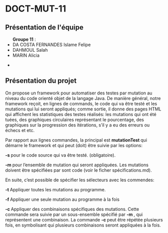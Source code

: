 DOCT-MUT-11
==

Présentation de l'équipe
-
<ul><b> Groupe 11</b> :
<li>DA COSTA FERNANDES	Islame Felipe</li>
<li>DAHMOUL	Salah</li>
<li>MARIN Alicia</li>
</ul>

-

Présentation du projet
-

<p>On propose un framework pour automatiser des testes par mutation au niveau du code orienté objet de la langage Java. De manière général, notre framework reçoit, en lignes de commands, le code qui va être testé et les mutations qui lui seront appliqués; comme sortie, il donne des pages HTML qui affichent les statistiques des testes réalisés: les mutations qui ont été tuées, des graphiques circulaires représentant le pourcentage, des graphiques sur la progression des itérations, s’il y a eu des erreurs ou échecs et etc.</p>

<p>Par rapport aux lignes commandes, la principal est <b> mutationTest  </b> qui démarre le framework et qui peut (doit) être suivie par les options: </p>

<p><b> -s </b> pour le code source qui va être testé. (obligatoire).</p>
<p><b> -m </b> pour l’ensemble de mutation qui seront appliquées. Les mutations doivent être spécifiées par sont code (voir le ficher spécifications.md). </p>  

En suite, c’est possible de spécifier les sélecteurs avec les commendes: 

<p><b> -t </b> Appliquer toutes les mutations au programme.</p>
<p><b> -f </b> Appliquer une seule mutation au programme à la fois</p>
<p><b> -c </b> Appliquer des combinaisons spécifiques des mutations. Cette commande sera suivie par un sous-ensemble spécifié par <b> -m </b>, qui représentent une combinaison. La commande <b> -c </b> peut être répétée plusieurs fois, en symbolisant qui plusieurs combinaisons seront appliquées à la fois. </p>   

